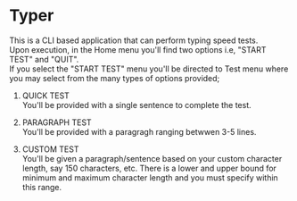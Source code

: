 # Typer
This is a CLI based application that can perform typing speed tests.  
Upon execution, in the Home menu you'll find two options i.e, "START TEST" and "QUIT".  
If you select the "START TEST" menu you'll be directed to Test menu where you may select from the many types of options provided;  
  
1. QUICK TEST  
  You'll be provided with a single sentence to complete the test. 
  
  
2. PARAGRAPH TEST  
  You'll be provided with a paragragh ranging betwwen 3-5 lines.
  
3. CUSTOM TEST  
  You'll be given a paragraph/sentence based on your custom character length, say 150 characters, etc. There is a lower and upper bound for minimum and maximum character length and you must specify within this range.
  
